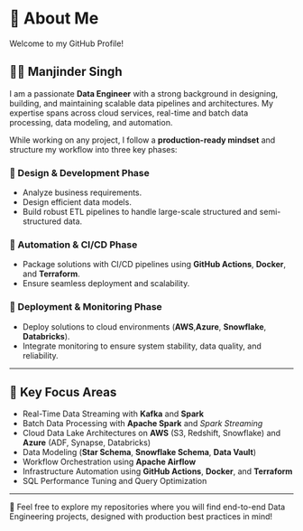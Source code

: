 # 👋 About Me
Welcome to my GitHub Profile!

## 👨‍💻 Manjinder Singh
I am a passionate **Data Engineer** with a strong background in designing, building, and maintaining scalable data pipelines and architectures. My expertise spans across cloud services, real-time and batch data processing, data modeling, and automation.

While working on any project, I follow a **production-ready mindset** and structure my workflow into three key phases:

### 🔹 Design & Development Phase
- Analyze business requirements.
- Design efficient data models.
- Build robust ETL pipelines to handle large-scale structured and semi-structured data.

### 🔹 Automation & CI/CD Phase
- Package solutions with CI/CD pipelines using **GitHub Actions**, **Docker**, and **Terraform**.
- Ensure seamless deployment and scalability.

### 🔹 Deployment & Monitoring Phase
- Deploy solutions to cloud environments (**AWS**,**Azure**, **Snowflake**, **Databricks**).
- Integrate monitoring to ensure system stability, data quality, and reliability.

---

## 🚀 Key Focus Areas
- Real-Time Data Streaming with **Kafka** and **Spark**
- Batch Data Processing with **Apache Spark** and *Spark Streaming* 
- Cloud Data Lake Architectures on **AWS** (S3, Redshift, Snowflake) and **Azure** (ADF, Synapse, Databricks)
- Data Modeling (**Star Schema**, **Snowflake Schema**, **Data Vault**)
- Workflow Orchestration using **Apache Airflow**
- Infrastructure Automation using **GitHub Actions**, **Docker**, and **Terraform**
- SQL Performance Tuning and Query Optimization

---

🔗 Feel free to explore my repositories where you will find end-to-end Data Engineering projects, designed with production best practices in mind!


 
